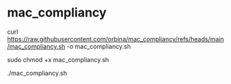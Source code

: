# mac_compliancy
curl https://raw.githubusercontent.com/orbina/mac_compliancy/refs/heads/main/mac_compliancy.sh -o mac_compliancy.sh

sudo chmod +x mac_compliancy.sh

./mac_compliancy.sh
